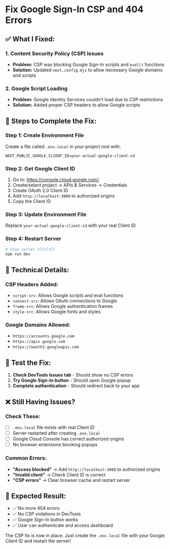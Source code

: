 # Fix Google Sign-In CSP and 404 Errors

## ✅ **What I Fixed:**

### **1. Content Security Policy (CSP) Issues**
- **Problem:** CSP was blocking Google Sign-In scripts and `eval()` functions
- **Solution:** Updated `next.config.mjs` to allow necessary Google domains and scripts

### **2. Google Script Loading**
- **Problem:** Google Identity Services couldn't load due to CSP restrictions
- **Solution:** Added proper CSP headers to allow Google scripts

## 🚀 **Steps to Complete the Fix:**

### **Step 1: Create Environment File**
Create a file called `.env.local` in your project root with:
```
NEXT_PUBLIC_GOOGLE_CLIENT_ID=your-actual-google-client-id
```

### **Step 2: Get Google Client ID**
1. Go to: https://console.cloud.google.com/
2. Create/select project → APIs & Services → Credentials
3. Create OAuth 2.0 Client ID
4. Add `http://localhost:3000` to authorized origins
5. Copy the Client ID

### **Step 3: Update Environment File**
Replace `your-actual-google-client-id` with your real Client ID

### **Step 4: Restart Server**
```bash
# Stop server (Ctrl+C)
npm run dev
```

## 🔧 **Technical Details:**

### **CSP Headers Added:**
- `script-src`: Allows Google scripts and eval functions
- `connect-src`: Allows OAuth connections to Google
- `frame-src`: Allows Google authentication frames
- `style-src`: Allows Google fonts and styles

### **Google Domains Allowed:**
- `https://accounts.google.com`
- `https://apis.google.com`
- `https://oauth2.googleapis.com`

## 🧪 **Test the Fix:**

1. **Check DevTools Issues tab** - Should show no CSP errors
2. **Try Google Sign-In button** - Should open Google popup
3. **Complete authentication** - Should redirect back to your app

## ❌ **Still Having Issues?**

### **Check These:**
- [ ] `.env.local` file exists with real Client ID
- [ ] Server restarted after creating `.env.local`
- [ ] Google Cloud Console has correct authorized origins
- [ ] No browser extensions blocking popups

### **Common Errors:**
- **"Access blocked"** → Add `http://localhost:3000` to authorized origins
- **"Invalid client"** → Check Client ID is correct
- **"CSP errors"** → Clear browser cache and restart server

## 🎉 **Expected Result:**
- ✅ No more 404 errors
- ✅ No CSP violations in DevTools
- ✅ Google Sign-In button works
- ✅ User can authenticate and access dashboard

The CSP fix is now in place. Just create the `.env.local` file with your Google Client ID and restart the server!
